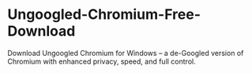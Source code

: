 # Ungoogled-Chromium-Free-Download
Download Ungoogled Chromium for Windows – a de-Googled version of Chromium with enhanced privacy, speed, and full control.
